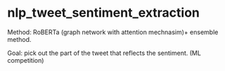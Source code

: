 # nlp_tweet_sentiment_extraction

Method: RoBERTa (graph network with attention mechnasim)+ ensemble method. 

Goal: pick out the part of the tweet that reflects the sentiment. (ML competition)
